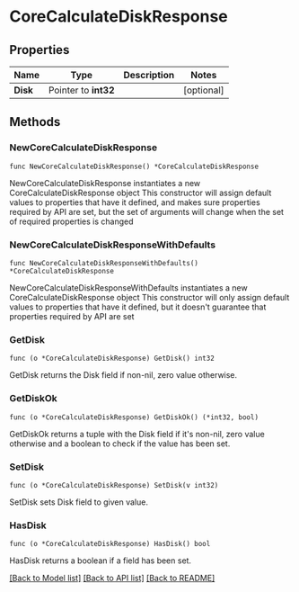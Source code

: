 # CoreCalculateDiskResponse

## Properties

Name | Type | Description | Notes
------------ | ------------- | ------------- | -------------
**Disk** | Pointer to **int32** |  | [optional] 

## Methods

### NewCoreCalculateDiskResponse

`func NewCoreCalculateDiskResponse() *CoreCalculateDiskResponse`

NewCoreCalculateDiskResponse instantiates a new CoreCalculateDiskResponse object
This constructor will assign default values to properties that have it defined,
and makes sure properties required by API are set, but the set of arguments
will change when the set of required properties is changed

### NewCoreCalculateDiskResponseWithDefaults

`func NewCoreCalculateDiskResponseWithDefaults() *CoreCalculateDiskResponse`

NewCoreCalculateDiskResponseWithDefaults instantiates a new CoreCalculateDiskResponse object
This constructor will only assign default values to properties that have it defined,
but it doesn't guarantee that properties required by API are set

### GetDisk

`func (o *CoreCalculateDiskResponse) GetDisk() int32`

GetDisk returns the Disk field if non-nil, zero value otherwise.

### GetDiskOk

`func (o *CoreCalculateDiskResponse) GetDiskOk() (*int32, bool)`

GetDiskOk returns a tuple with the Disk field if it's non-nil, zero value otherwise
and a boolean to check if the value has been set.

### SetDisk

`func (o *CoreCalculateDiskResponse) SetDisk(v int32)`

SetDisk sets Disk field to given value.

### HasDisk

`func (o *CoreCalculateDiskResponse) HasDisk() bool`

HasDisk returns a boolean if a field has been set.


[[Back to Model list]](../README.md#documentation-for-models) [[Back to API list]](../README.md#documentation-for-api-endpoints) [[Back to README]](../README.md)


